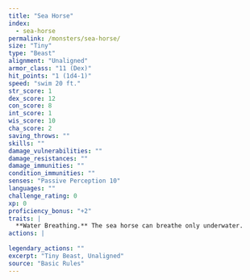```yaml
---
title: "Sea Horse"
index:
  - sea-horse
permalink: /monsters/sea-horse/
size: "Tiny"
type: "Beast"
alignment: "Unaligned"
armor_class: "11 (Dex)"
hit_points: "1 (1d4-1)"
speed: "swim 20 ft."
str_score: 1
dex_score: 12
con_score: 8
int_score: 1
wis_score: 10
cha_score: 2
saving_throws: ""
skills: ""
damage_vulnerabilities: ""
damage_resistances: ""
damage_immunities: ""
condition_immunities: ""
senses: "Passive Perception 10"
languages: ""
challenge_rating: 0
xp: 0
proficiency_bonus: "+2"
traits: |
  **Water Breathing.** The sea horse can breathe only underwater.
actions: |
    
legendary_actions: ""
excerpt: "Tiny Beast, Unaligned"
source: "Basic Rules"
---
```

